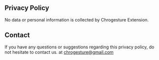 ## Privacy Policy

No data or personal information is collected by Chrogesture Extension.

## Contact

If you have any questions or suggestions regarding this privacy policy, do not hesitate to contact us. at chrogesture@gmail.com
